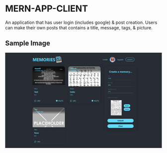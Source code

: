 # MERN-APP-CLIENT

An application that has user login (includes google) & post creation. Users can make their own posts that contains a title, message, tags, & picture.

## Sample Image

![home.png](./sample/home.png "Home page")